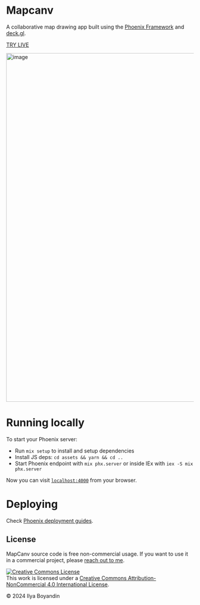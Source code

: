 # Mapcanv

A collaborative map drawing app built using the [Phoenix Framework](https://phoenixframework.org/) and [deck.gl](http://deck.gl).

[TRY LIVE](https://mapcanv.com)

<img width="937" alt="image" src="https://github.com/user-attachments/assets/9382323d-cc14-4f81-bd1d-39392ba75619">



# Running locally

To start your Phoenix server:

- Run `mix setup` to install and setup dependencies
- Install JS deps: `cd assets && yarn && cd ..`
- Start Phoenix endpoint with `mix phx.server` or inside IEx with `iex -S mix phx.server`

Now you can visit [`localhost:4000`](http://localhost:4000) from your browser.

# Deploying

Check [Phoenix deployment guides](https://hexdocs.pm/phoenix/deployment.html).

## License

MapCanv source code is free non-commercial usage. If you want to use it in a commercial project, please <a href="mailto:ilya@boyandin.me?subject=FlowmapBlue">reach out to me</a>.

<a rel="license" href="http://creativecommons.org/licenses/by-nc/4.0/"><img alt="Creative Commons License" style="border-width:0" src="https://i.creativecommons.org/l/by-nc/4.0/88x31.png" /></a><br />This work is licensed under a <a rel="license" href="http://creativecommons.org/licenses/by-nc/4.0/">Creative Commons Attribution-NonCommercial 4.0 International License</a>.

© 2024 Ilya Boyandin
